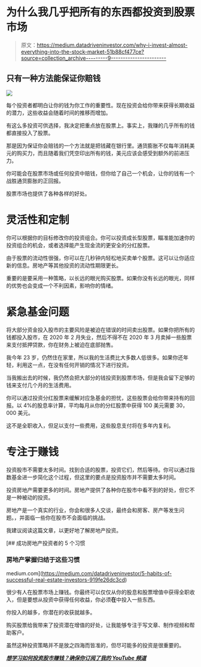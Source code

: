 # 为什么我几乎把所有的东西都投资到股票市场

> 原文：<https://medium.datadriveninvestor.com/why-i-invest-almost-everything-into-the-stock-market-51b88cf477ce?source=collection_archive---------9----------------------->

## 只有一种方法能保证你赔钱

![](img/ad8b6f247cdf527e934a867a05f6474a.png)

每个投资者都明白让你的钱为你工作的重要性。现在投资会给你带来获得长期收益的潜力，这些收益会随着时间的推移而增加。

有这么多投资可供选择，我决定把重点放在股票上。事实上，我赚的几乎所有的钱都直接投入了股票。

那是因为保证你会赔钱的一个方法就是把钱藏在银行里。通货膨胀不仅每年消耗美元的购买力，而且随着我们凭空印出所有的钱，美元应该会感受到额外的前进压力。

你可能会在股票市场或任何投资中赔钱，但你给了自己一个机会，让你的钱有一个战胜通货膨胀的正回报。

股票市场也提供了各种各样的好处。

# 灵活性和定制

你可以根据你的目标修改你的投资组合。你可以投资成长型股票，瞄准能加速你的投资组合的机会，或者选择能产生现金流的更安全的分红股票。

由于股票的流动性很强，你可以在几秒钟内轻松地买卖单个股票。这可以让你适应新的信息。房地产等其他投资的流动性期限更长。

重要的是要采用一种策略，以长远的眼光购买股票。如果你没有长远的眼光，同样的优势也会变成一个不利因素，影响你的情绪。

# 紧急基金问题

将大部分资金投入股市的主要风险是被迫在错误的时间卖出股票。如果你把所有的钱都投入股市，在 2020 年 2 月失业，然后不得不在 2020 年 3 月卖掉一些股票来支付抵押贷款，你在财务上被迫在底部抛售。

我今年 23 岁，仍然住在家里，所以我的生活费比大多数人低很多。如果你还年轻，利用这一点，在没有任何开销的情况下进行投资。

当我搬出去的时候，我仍然会把大部分的钱投资到股票市场，但是我会留下足够的钱来支付几个月的生活费用。

你可以通过投资分红股票来缓解对应急基金的担忧，这些股票会给你带来持有的回报。以 4%的股息率计算，平均每月从你的分红股票中获得 100 美元需要 30，000 美元。

这不是全职收入，但足以支付一些费用，这些股息支付将在多年内复利。

# 专注于赚钱

投资股市不需要太多时间。找到合适的股票，投资它们，然后等待。你可以通过指数基金进一步简化这个过程，但这里的要点是投资股市并不需要太多时间。

投资房地产需要更多的时间。房地产提供了各种你在股市中看不到的好处，但它不是一种被动的投资。

房地产是一个真实的行业，你会和很多人交谈，最终会和房客、房产等发生问题。，并面临一些你在股市不会面临的挑战。

我建议阅读这篇文章，以更好地了解房地产投资。

[](https://medium.com/datadriveninvestor/5-habits-of-successful-real-estate-investors-919fe26dc3cd) [## 成功房地产投资者的 5 个习惯

### 房地产掌握归结于这些习惯

medium.com](https://medium.com/datadriveninvestor/5-habits-of-successful-real-estate-investors-919fe26dc3cd) 

很少有人在股票市场上赚钱。你最终可以仅仅从你的股息和股票增值中获得全职收入，但是要想从投资中获得任何收益，你必须**在**中投入一些东西。

你投入的越多，你潜在的收获就越多。

购买股票给我带来了投资潜在增值的好处，让我能够专注于写文章、制作视频和帮助客户。

虽然这种投资策略并不是放之四海而皆准的，但尽可能多的投资是很重要的。

[***想学习如何投资股市赚钱？确保你订阅了我的 YouTube 频道***](http://bit.ly/2W4ag01)
